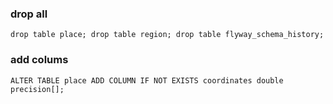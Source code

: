 ### drop all

```
drop table place; drop table region; drop table flyway_schema_history;
```

### add colums

```
ALTER TABLE place ADD COLUMN IF NOT EXISTS coordinates double precision[];
```
